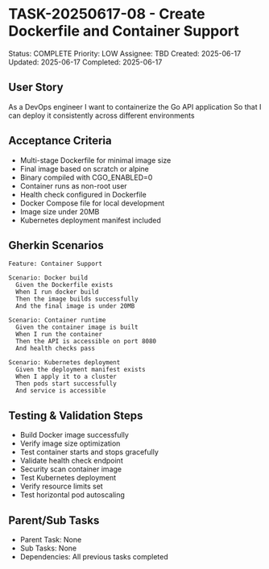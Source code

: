 # TASK-20250617-08 - Create Dockerfile and Container Support
Status: COMPLETE
Priority: LOW
Assignee: TBD
Created: 2025-06-17
Updated: 2025-06-17
Completed: 2025-06-17

## User Story
As a DevOps engineer
I want to containerize the Go API application
So that I can deploy it consistently across different environments

## Acceptance Criteria
- Multi-stage Dockerfile for minimal image size
- Final image based on scratch or alpine
- Binary compiled with CGO_ENABLED=0
- Container runs as non-root user
- Health check configured in Dockerfile
- Docker Compose file for local development
- Image size under 20MB
- Kubernetes deployment manifest included

## Gherkin Scenarios
```gherkin
Feature: Container Support

Scenario: Docker build
  Given the Dockerfile exists
  When I run docker build
  Then the image builds successfully
  And the final image is under 20MB

Scenario: Container runtime
  Given the container image is built
  When I run the container
  Then the API is accessible on port 8080
  And health checks pass

Scenario: Kubernetes deployment
  Given the deployment manifest exists
  When I apply it to a cluster
  Then pods start successfully
  And service is accessible
```

## Testing & Validation Steps
- Build Docker image successfully
- Verify image size optimization
- Test container starts and stops gracefully
- Validate health check endpoint
- Security scan container image
- Test Kubernetes deployment
- Verify resource limits set
- Test horizontal pod autoscaling

## Parent/Sub Tasks
- Parent Task: None
- Sub Tasks: None
- Dependencies: All previous tasks completed